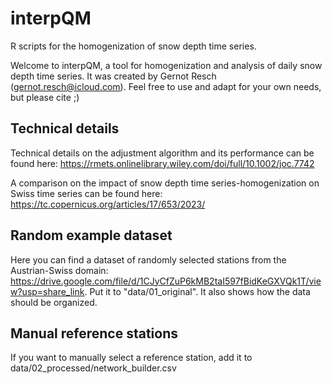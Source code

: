 # interpQM
R scripts for the homogenization of snow depth time series.

Welcome to interpQM, a tool for homogenization and analysis of daily snow depth time series. It was created by Gernot Resch (gernot.resch@icloud.com). Feel free to use and adapt for your own needs, but please cite ;)

## Technical details
Technical details on the adjustment algorithm and its performance can be found here:
https://rmets.onlinelibrary.wiley.com/doi/full/10.1002/joc.7742

A comparison on the impact of snow depth time series-homogenization on Swiss time series can be found here:
https://tc.copernicus.org/articles/17/653/2023/

## Random example dataset
Here you can find a dataset of randomly selected stations from the Austrian-Swiss domain: https://drive.google.com/file/d/1CJyCfZuP6kMB2taI597fBidKeGXVQk1T/view?usp=share_link. Put it to "data/01_original". It also shows how the data should be organized.

## Manual reference stations
If you want to manually select a reference station, add it to data/02_processed/network_builder.csv 